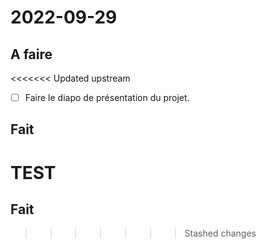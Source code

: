 # 2022-09-29

## A faire
<<<<<<< Updated upstream
- [ ] Faire le diapo de présentation du projet.

## Fait
TEST
=======


## Fait
>>>>>>> Stashed changes
